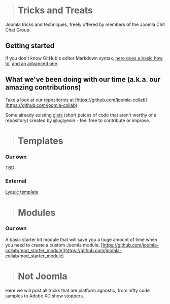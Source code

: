 > # Tricks and Treats
Joomla tricks and techniques, freely offered by members of the Joomla Chit Chat Group

## Getting started

If you don't know GitHub's editor Markdown syntax, [here goes a basic how to](https://guides.github.com/features/mastering-markdown), [and an advanced one](https://help.github.com/articles/basic-writing-and-formatting-syntax).

## What we've been doing with our time (a.k.a. our amazing contributions)

Take a look at our repositories at [https://github.com/joomla-collab](https://github.com/joomla-collab)

Some already existing [gists](https://gist.github.com/uglyeoin) (short peices of code that aren't worthy of a repository) created by @uglyeoin - feel free to contribute or improve.

   
   
> # Templates  

### Our own

TBD

### External

[Lyquic template](https://github.com/Lyquix/tpl_lyquix)

> # Modules

### Our own

A basic starter kit module that will save you a huge amount of time when you need to create a custom Joomla module.
[https://github.com/joomla-collab/mod_starter_module](https://github.com/joomla-collab/mod_starter_module)

> # Not Joomla

Here we will post all tricks that are platform agnostic, from nifty code samples to Adobe XD show stoppers.
